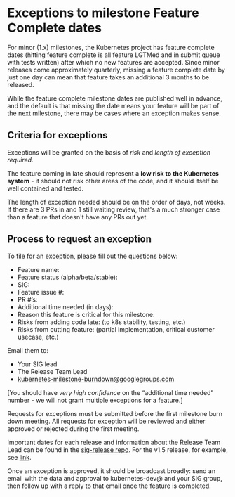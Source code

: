 # Exceptions to milestone Feature Complete dates

For minor (1.x) milestones, the Kubernetes project has feature complete dates (hitting feature complete is all feature LGTMed and in submit queue with tests written) after which no new features are accepted. Since minor releases come approximately quarterly, missing a feature complete date by just one day can mean that feature takes an additional 3 months to be released.

While the feature complete milestone dates are published well in advance, and the default is that missing the date means your feature will be part of the next milestone, there may be cases where an exception makes sense.

## Criteria for exceptions

Exceptions will be granted on the basis of *risk* and *length of exception required*.

The feature coming in late should represent a **low risk to the Kubernetes system** - it should not risk other areas of the code, and it should itself be well contained and tested.

The length of exception needed should be on the order of days, not weeks. If there are 3 PRs in and 1 still waiting review, that's a much stronger case than a feature that doesn't have any PRs out yet.

## Process to request an exception

To file for an exception, please fill out the questions below:

* Feature name:
* Feature status (alpha/beta/stable):
* SIG:
* Feature issue #:
* PR #’s:
* Additional time needed (in days):
* Reason this feature is critical for this milestone:
* Risks from adding code late: (to k8s stability, testing, etc.)
* Risks from cutting feature: (partial implementation, critical customer usecase, etc.)

Email them to:

* Your SIG lead
* The Release Team Lead
* kubernetes-milestone-burndown@googlegroups.com

[You should have *very high confidence* on the “additional time needed” number - we will not grant multiple exceptions for a feature.]

Requests for exceptions must be submitted before the first milestone burn down meeting. All requests for exception will be reviewed and either approved or rejected during the first meeting.

Important dates for each release and information about the Release Team Lead can be found in the [sig-release repo](https://github.com/kubernetes/sig-release). For the v1.5 release, for example, see [link](https://github.com/kubernetes/sig-release/blob/master/release-1.5/release-1.5.md).

Once an exception is approved, it should be broadcast broadly: send an email with the data and approval to kubernetes-dev@ and your SIG group, then follow up with a reply to that email once the feature is completed.

